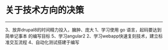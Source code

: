 # 关于技术方向的决策
--------------------------
3、放弃drupal8的时间精力投入，臃肿、庞大
1、学习使用 go 语言，起码要达到 简单记事本 的编写目标
5、学习angular2
2、学习webapp快速复刻技术，建立标准交互流程
4、自动化测试搭建于编写
